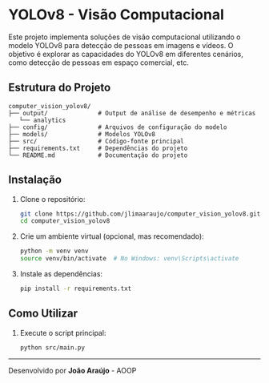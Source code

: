 # YOLOv8 - Visão Computacional

Este projeto implementa soluções de visão computacional utilizando o modelo YOLOv8 para detecção de pessoas em imagens e vídeos. O objetivo é explorar as capacidades do YOLOv8 em diferentes cenários, como detecção de pessoas em espaço comercial, etc.

## Estrutura do Projeto

```
computer_vision_yolov8/
├── output/              # Output de análise de desempenho e métricas
   └── analytics            
├── config/              # Arquivos de configuração do modelo
├── models/              # Modelos YOLOv8
├── src/                 # Código-fonte principal 
├── requirements.txt     # Dependências do projeto
└── README.md            # Documentação do projeto
```

## Instalação

1. Clone o repositório:

   ```bash
   git clone https://github.com/jlimaaraujo/computer_vision_yolov8.git
   cd computer_vision_yolov8
   ```

2. Crie um ambiente virtual (opcional, mas recomendado):

   ```bash
   python -m venv venv
   source venv/bin/activate  # No Windows: venv\Scripts\activate
   ```

3. Instale as dependências:

   ```bash
   pip install -r requirements.txt
   ```

## Como Utilizar

1. Execute o script principal:
    ```sh
    python src/main.py
    ```

---

Desenvolvido por **João Araújo** - AOOP
